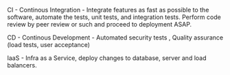 CI - Continous Integration - Integrate features as fast as possible to the software, automate the tests, unit tests, and integration tests. Perform code review by peer review or such and proceed to deployment ASAP.

CD - Continous Development - Automated security tests , Quality assurance (load tests, user acceptance) 

IaaS - Infra as a Service, deploy changes to database, server and load balancers.